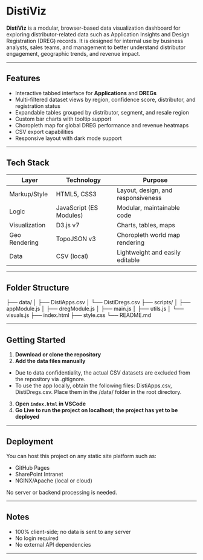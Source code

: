 # DistiViz

**DistiViz** is a modular, browser-based data visualization dashboard for exploring distributor-related data such as Application Insights and Design Registration (DREG) records. It is designed for internal use by business analysts, sales teams, and management to better understand distributor engagement, geographic trends, and revenue impact.

---

## Features

- Interactive tabbed interface for **Applications** and **DREGs**
- Multi-filtered dataset views by region, confidence score, distributor, and registration status
- Expandable tables grouped by distributor, segment, and resale region
- Custom bar charts with tooltip support
- Choropleth map for global DREG performance and revenue heatmaps
- CSV export capabilities
- Responsive layout with dark mode support

---

## Tech Stack

| Layer        | Technology       | Purpose                            |
|--------------|------------------|------------------------------------|
| Markup/Style | HTML5, CSS3       | Layout, design, and responsiveness |
| Logic        | JavaScript (ES Modules) | Modular, maintainable code      |
| Visualization| D3.js v7         | Charts, tables, maps               |
| Geo Rendering| TopoJSON v3      | Choropleth world map rendering     |
| Data         | CSV (local)      | Lightweight and easily editable    |

---

## Folder Structure

├── data/
│ ├── DistiApps.csv
│ └── DistiDregs.csv
├── scripts/
│ ├── appModule.js
│ ├── dregModule.js
│ ├── main.js
│ ├── utils.js
│ └── visuals.js
├── index.html
├── style.css
└── README.md

---

## Getting Started

1. **Download or clone the repository**
2. **Add the data files manually**
- Due to data confidentiality, the actual CSV datasets are excluded from the repository via .gitignore.
- To use the app locally, obtain the following files: DistiApps.csv, DistiDregs.csv. Place them in the /data/ folder in the root directory.
3. **Open `index.html` in VSCode**
4. **Go Live to run the project on localhost; the project has yet to be deployed**

---

## Deployment

You can host this project on any static site platform such as:
- GitHub Pages
- SharePoint Intranet
- NGINX/Apache (local or cloud)

No server or backend processing is needed.

---

## Notes

- 100% client-side; no data is sent to any server
- No login required
- No external API dependencies

---
